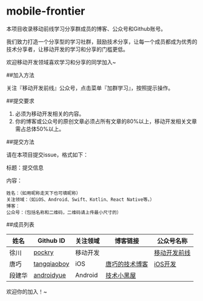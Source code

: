 # mobile-frontier

本项目收录移动前线学习分享群成员的博客、公众号和Github账号。

我们致力打造一个分享型的学习社群，鼓励技术分享，让每一个成员都成为优秀的技术分享者，让移动开发的学习和分享的门槛更低。

欢迎移动开发领域喜欢学习和分享的同学加入~

##加入方法

关注『移动开发前线』公众号，点击菜单『加群学习』，按照提示操作。

##提交要求

1. 必须为移动开发相关的内容。
2. 你的博客或公众号的原创文章必须占所有文章的80%以上，移动开发相关文章需占总体50%以上。

##提交方法

请在本项目提交issue，格式如下：


标题：提交信息

内容：

```
姓名：（如用昵称走天下也可填昵称）
关注领域：（如iOS、Android、Swift、Kotlin、React Native等。）
博客：
公众号：（包括名称和二维码，二维码请上传最小尺寸的）
```


##成员列表

| 姓名 | Github ID | 关注领域| 博客链接 | 公众号名称 |
| --- | --- | --- | --- | --- |
| 徐川 | [pockry](http://github.com/pockry) | 移动开发 |  | [移动开发前线](assets/images/qrcode_for_gh_dc045507492c_258.jpg) |
| 唐巧 | [tangqiaoboy](https://github.com/tangqiaoboy) | iOS | [唐巧的技术博客](http://blog.devtang.com/) | [iOS开发](assets/images/tangqiao.jpg) |
| 段建华 | [androidyue](https://github.com/androidyue)  | Android | [技术小黑屋](http://droidyue.com/) | |
 
 
 
 欢迎你的加入！~